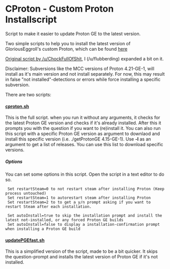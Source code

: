 # CProton - Custom Proton Installscript
Script to make it easier to update Proton GE to the latest version.

Two simple scripts to help you to install the latest version of GloriousEggroll's custom Proton, which can be found [here](https://github.com/GloriousEggroll/proton-ge-custom)


[Original script by /u/ChockFullOfShit](https://www.reddit.com/r/SteamPlay/comments/e2ms5v/custom_proton_glorious_eggroll_proton420ge1/f8y2ioe/), I (/u/flubberding) expanded a bit on it.

Disclaimer: Subversions like the MCC versions of Proton 4.21-GE-1, will install as it's main version and not install separately.
For now, this may result in false "not installed"-detections or errors while force installing a specific subversion.

There are two scripts:
#### [cproton.sh](cproton.sh)

This is the full script. when you run it without any arguments, it checks for the latest Proton GE version and checks if it's already installed. After this it prompts you with the question if you want to (re)install it.
You can also run this script with a specific Proton GE version as argument to downlaod and install this specific version (i.e. ./getProtonGE 4.15-GE-1).
Use **-l** as an argument to get a list of releases. You can use this list to download specific versions.

##### Options
You can set some options in this script. Open the script in a text editor to do so.
```
 Set restartSteam=0 to not restart steam after installing Proton (Keep process untouched)
 Set restartSteam=1 to autorestart steam after installing Proton
 Set restartSteam=2 to to get a y/n prompt asking if you want to restart Steam after each installation.
 
 Set autoInstall=true to skip the installation prompt and install the latest not-installed, or any forced Proton GE builds
 Set autoInstall=false to display a installation-confirmation prompt when installing a Proton GE build
```

#### [updatePGEfast.sh](updatePGEfast.sh)

This is a simplified version of the script, made to be a bit quicker. It skips the question-prompt and installs the latest version of Proton GE if it's not installed.

